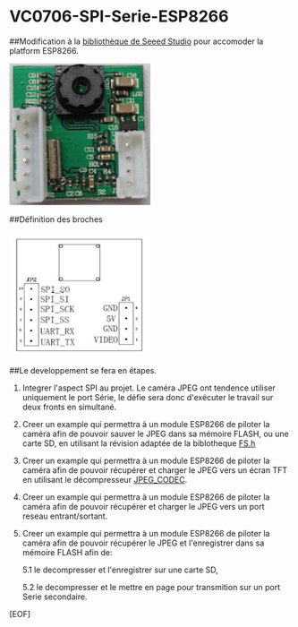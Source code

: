# VC0706-SPI-Serie-ESP8266

##Modification à la [bibliothèque de Seeed Studio](https://github.com/fredericplante/Camera_Shield_VC0706) pour accomoder la platform ESP8266.


  <img src="./Site_picture/TTL_SPI_vOut_JPEG_Camera.jpg" width="50%"/>
  
##Définition des broches
  
  <img src="./Site_picture/TTL_SPI_vOut_JPEG_Camera_Pinout.PNG" width="50%"/>

##Le developpement se fera en étapes.
  
  1. Integrer l'aspect SPI au projet. Le caméra JPEG ont tendence utiliser uniquement
  le port Série, le défie sera donc d'exécuter le travail sur deux fronts en simultané.

  2. Creer un example qui permettra à un module ESP8266 de piloter la caméra afin de 
  pouvoir sauver le JPEG dans sa mémoire FLASH, ou une carte SD, en utilisant la révision
  adaptée de la biblotheque [FS.h](https://github.com/esp8266/Arduino/blob/master/doc/filesystem.md)

  3. Creer un example qui permettra à un module ESP8266 de piloter la caméra afin de 
  pouvoir récupérer et charger le JPEG vers un écran TFT en utilisant le décompresseur 
  [JPEG_CODEC](https://github.com/fredericplante/JPEG_CODEC).
  
  4. Creer un example qui permettra à un module ESP8266 de piloter la caméra afin de 
  pouvoir récupérer et charger le JPEG vers un port reseau entrant/sortant.
  
  5. Creer un example qui permettra à un module ESP8266 de piloter la caméra afin de 
  pouvoir récupérer le JPEG et l'enregistrer dans sa mémoire FLASH afin de:
     
     5.1 le decompresser et l'enregistrer sur une carte SD,
     
     5.2 le decompresser et le mettre en page pour transmition sur un port Serie secondaire.
     
     
[EOF]



